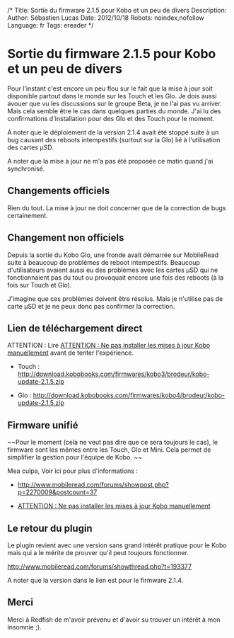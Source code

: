 /*
Title: Sortie du firmware 2.1.5 pour Kobo et un peu de divers
Description: 
Author: Sébastien Lucas
Date: 2012/10/18
Robots: noindex,nofollow
Language: fr
Tags: ereader
*/
# Sortie du firmware 2.1.5 pour Kobo et un peu de divers

Pour l'instant c'est encore un peu flou sur le fait que la mise à jour soit disponible partout dans le monde sur les Touch et les Glo. Je dois aussi avouer que vu les discussions sur le groupe Beta, je ne l'ai pas vu arriver. Mais cela semble être le cas dans quelques parties du monde. J'ai lu des confirmations d'installation pour des Glo et des Touch pour le moment.

A noter que le déploiement de la version 2.1.4 avait été stoppé suite à un bug causant des reboots intempestifs (surtout sur la Glo) lié à l'utilisation des cartes µSD.

A noter que la mise à jour ne m'a pas été proposée ce matin quand j'ai synchronisé.

## Changements officiels

Rien du tout. La mise à jour ne doit concerner que de la correction de bugs certainement.
## Changement non officiels

Depuis la sortie du Kobo Glo, une fronde avait démarrée sur MobileRead suite à beaucoup de problèmes de reboot intempestifs. Beaucoup d'utilisateurs avaient aussi eu des problèmes avec les cartes µSD qui ne fonctionnaient pas du tout ou provoquait encore une fois des reboots (à la fois sur Touch et Glo).

J'imagine que ces problèmes doivent être résolus. Mais je n'utilise pas de carte µSD et je ne peux donc pas confirmer la correction.

## Lien de téléchargement direct

ATTENTION : Lire [ATTENTION : Ne pas installer les mises à jour Kobo manuellement](/blog/kobo-ereader-touch-40) avant de tenter l'expérience.


*	Touch : http://download.kobobooks.com/firmwares/kobo3/brodeur/kobo-update-2.1.5.zip

*	Glo : http://download.kobobooks.com/firmwares/kobo4/brodeur/kobo-update-2.1.5.zip
## Firmware unifié

~~Pour le moment (cela ne veut pas dire que ce sera toujours le cas), le firmware sont les mêmes entre les Touch, Glo et Mini. Cela permet de simplifier la gestion pour l'équipe de Kobo.
~~

Mea culpa, Voir ici pour plus d'informations :

*	http://www.mobileread.com/forums/showpost.php?p=2270009&postcount=37

*	[ATTENTION : Ne pas installer les mises à jour Kobo manuellement](/blog/kobo-ereader-touch-40)
## Le retour du plugin

Le plugin revient avec une version sans grand intérêt pratique pour le Kobo mais qui a le mérite de prouver qu'il peut toujours fonctionner.

http://www.mobileread.com/forums/showthread.php?t=193377

A noter que la version dans le lien est pour le firmware 2.1.4.
## Merci

Merci à Redfish de m'avoir prévenu et d'avoir su trouver un intérêt à mon insomnie ;).
